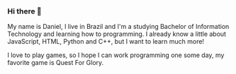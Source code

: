### Hi there 👋

My name is Daniel, I live in Brazil and I'm a studying Bachelor of Information Technology and learning how to programming. I already know a little about JavaScript, HTML, Python and C++, but I want to learn much more!

I love to play games, so I hope I can work programming one some day, my favorite game is Quest For Glory.
